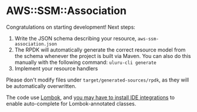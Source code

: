 # AWS::SSM::Association

Congratulations on starting development! Next steps:

1. Write the JSON schema describing your resource, `aws-ssm-association.json`
2. The RPDK will automatically generate the correct resource model from the
   schema whenever the project is built via Maven. You can also do this manually
   with the following command: `uluru-cli generate`
3. Implement your resource handlers


Please don't modify files under `target/generated-sources/rpdk`, as they will be
automatically overwritten.

The code use [Lombok](https://projectlombok.org/), and [you may have to install
IDE integrations](https://projectlombok.org/) to enable auto-complete for
Lombok-annotated classes.
